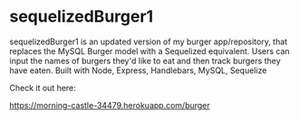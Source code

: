# sequelizedBurger1

sequelizedBurger1 is an updated version of my burger app/repository, that replaces the MySQL Burger model with a Sequelized equivalent.  Users can input the names of burgers they'd like to eat and then track burgers they have eaten. Built with Node, Express, Handlebars, MySQL, Sequelize 

Check it out here:

https://morning-castle-34479.herokuapp.com/burger